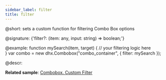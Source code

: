 ```yaml
---
sidebar_label: filter
title: filter
---          
```


@short: sets a custom function for filtering Combo Box options

@signature: {'filter?: (item: any, input: string) => boolean;'}

@example: 
function mySearch(item, target) {
    // your filtering logic here            
}
var combo = new dhx.Combobox("combo_container", {
    filter: mySearch
});

@descr: 

**Related sample**: [Combobox. Custom Filter](https://snippet.dhtmlx.com/791incm9)

[comment]: # (@related: combobox/how_to_start.md#initialize-combobox combobox/customization.md#custom-filter-for-options)
